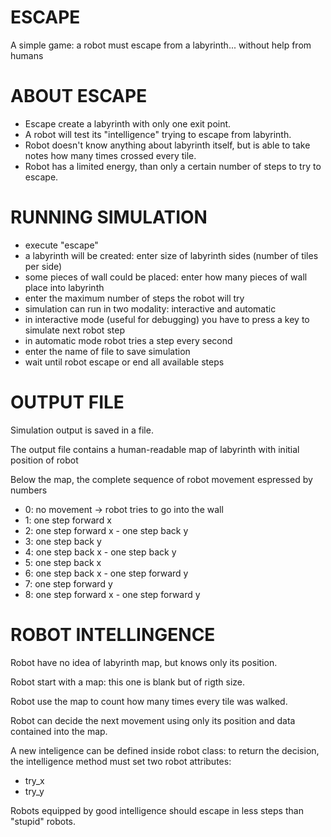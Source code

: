 ESCAPE
======

A simple game: a robot must escape from a labyrinth... without help from humans

ABOUT ESCAPE
============

* Escape create a labyrinth with only one exit point.
* A robot will test its "intelligence" trying to escape from labyrinth.
* Robot doesn't know anything about labyrinth itself, but is able to take notes how many times crossed every tile.
* Robot has a limited energy, than only a certain number of steps to try to escape.

RUNNING SIMULATION
===================

* execute "escape"
* a labyrinth will be created: enter size of labyrinth sides (number of tiles per side)
* some pieces of wall could be placed: enter how many pieces of wall place into labyrinth
* enter the maximum number of steps the robot will try
* simulation can run in two modality: interactive and automatic
* in interactive mode (useful for debugging) you have to press a key to simulate next robot step
* in automatic mode robot tries a step every second
* enter the name of file to save simulation
* wait until robot escape or end all available steps

OUTPUT FILE
===========

Simulation output is saved in a file.

The output file contains a human-readable map of labyrinth with initial position of robot

Below the map, the complete sequence of robot movement espressed by numbers
* 0: no movement -> robot tries to go into the wall
* 1: one step forward x
* 2: one step forward x - one step back y
* 3: one step back y
* 4: one step back x - one step back y
* 5: one step back x
* 6: one step back x - one step forward y
* 7: one step forward y
* 8: one step forward x - one step forward y

ROBOT INTELLINGENCE
===================

Robot have no idea of labyrinth map, but knows only its position.

Robot start with a map: this one is blank but of rigth size.

Robot use the map to count how many times every tile was walked.

Robot can decide the next movement using only its position and data contained into the map.

A new inteligence can be defined inside robot class: to return the decision, the intelligence method must set two robot attributes:
* try_x
* try_y

Robots equipped by good intelligence should escape in less steps than "stupid" robots.
